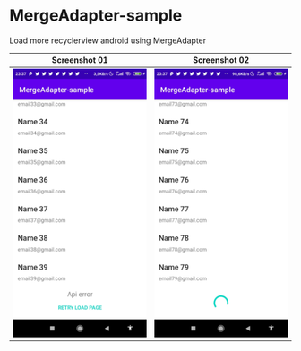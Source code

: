 # MergeAdapter-sample
Load more recyclerview android using MergeAdapter

| Screenshot 01 | Screenshot 02 |
| --------------- | ---------------- |
| <img src="Screenshot_01.jpg" height="480" /> | <img src="Screenshot_02.jpg" height="480"> |